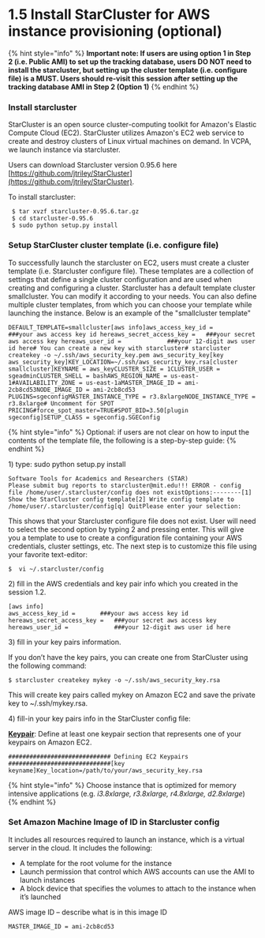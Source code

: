 # 1.5 Install StarCluster for AWS instance provisioning \(optional\)

{% hint style="info" %}
 **Important note: If users are using option 1 in Step 2 \(i.e. Public AMI\) to set up the tracking database, users DO NOT need to install the starcluster, but setting up the cluster template \(i.e. configure file\) is a MUST. Users should re-visit this session after setting up the tracking database AMI in Step 2 \(Option 1\)**
{% endhint %}

### **Install starcluster**

StarCluster is an open source cluster-computing toolkit for Amazon's Elastic Compute Cloud \(EC2\). StarCluster utilizes Amazon's EC2 web service to create and destroy clusters of Linux virtual machines on demand. In VCPA, we launch instance via starcluster.  


Users can download Starcluster version 0.95.6 here [https://github.com/jtriley/StarCluster](https://github.com/jtriley/StarCluster).

To install starcluster:

```
 $ tar xvzf starcluster-0.95.6.tar.gz
 $ cd starcluster-0.95.6
 $ sudo python setup.py install
```

### **Setup StarCluster cluster template \(i.e. configure file\)**

To successfully launch the starcluster on EC2, users must create a cluster template \(i.e. Starcluster configure file\). These templates are a collection of settings that define a single cluster configuration and are used when creating and configuring a cluster. Starcluster has a default template cluster smallcluster. You can modify it according to your needs. You can also define multiple cluster templates, from which you can choose your template while launching the instance. Below is an example of the "smallcluster template"

```text
DEFAULT_TEMPLATE=smallcluster[aws info]aws_access_key_id =       ###your aws access key id hereaws_secret_access_key =   ###your secret aws access key hereaws_user_id =             ###your 12-digit aws user id here# You can create a new key with starcluster# starcluster createkey -o ~/.ssh/aws_security_key.pem aws_security_key[key aws_security_key]KEY_LOCATION=~/.ssh/aws_security_key.rsa[cluster smallcluster]KEYNAME = aws_keyCLUSTER_SIZE = 1CLUSTER_USER = sgeadminCLUSTER_SHELL = bashAWS_REGION_NAME = us-east-1#AVAILABILITY_ZONE = us-east-1aMASTER_IMAGE_ID = ami-2cb8cd53NODE_IMAGE_ID = ami-2cb8cd53 PLUGINS=sgeconfigMASTER_INSTANCE_TYPE = r3.8xlargeNODE_INSTANCE_TYPE = r3.8xlarge# Uncomment for SPOT PRICING#force_spot_master=TRUE#SPOT_BID=3.50[plugin sgeconfig]SETUP_CLASS = sgeconfig.SGEConfig
```

{% hint style="info" %}
Optional: if users are not clear on how to input the contents of the template file, the following is a step-by-step guide:
{% endhint %}

1\) type: sudo python setup.py install

```text
Software Tools for Academics and Researchers (STAR)
Please submit bug reports to starcluster@mit.edu!!! ERROR - config file /home/user/.starcluster/config does not existOptions:--------[1] Show the StarCluster config template[2] Write config template to /home/user/.starcluster/config[q] QuitPlease enter your selection:
```

This shows that your Starcluster configure file does not exist. User will need to select the second option by typing 2 and pressing enter. This will give you a template to use to create a configuration file containing your AWS credentials, cluster settings, etc. The next step is to customize this file using your favorite text-editor:

```text
$  vi ~/.starcluster/config
```

2\) fill in the AWS credentials and key pair info which you created in the session 1.2.

```text
[aws info]
aws_access_key_id =       ###your aws access key id hereaws_secret_access_key =   ###your secret aws access key hereaws_user_id =             ###your 12-digit aws user id here
```

3\) fill in your key pairs information.

If you don’t have the key pairs, you can create one from StarCluster using the following command:  


```text
$ starcluster createkey mykey -o ~/.ssh/aws_security_key.rsa
```

This will create key pairs called mykey on Amazon EC2 and save the private key to ~/.ssh/mykey.rsa.  


4\) fill-in your key pairs info in the StarCluster config file:

[**Keypair**](https://light940929.gitbooks.io/wgs_wdl_upenn/setup-aws-environment/install-starcluster-to-create-instance.html#): Define at least one keypair section that represents one of your keypairs on Amazon EC2.

```text
############################# Defining EC2 Keypairs #############################[key keyname]Key_location=/path/to/your/aws_security_key.rsa
```

{% hint style="info" %}
Choose instance that is optimized for memory intensive applications \(e.g. _i3.8xlarge, r3.8xlarge, r4.8xlarge, d2.8xlarge_\)
{% endhint %}

### **Set Amazon Machine Image of ID in Starcluster config**

It includes all resources required to launch an instance, which is a virtual server in the cloud. It includes the following:

* A template for the root volume for the instance
* Launch permission that control which AWS accounts can use the AMI to launch instances
* A block device that specifies the volumes to attach to the instance when it’s launched

AWS image ID – describe what is in this image ID

```text
MASTER_IMAGE_ID = ami-2cb8cd53
```

